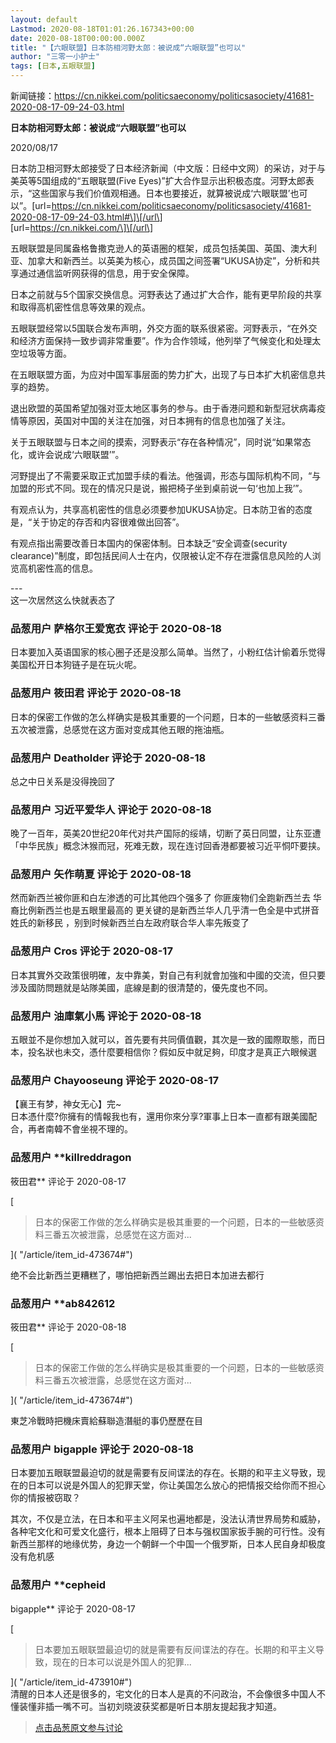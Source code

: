 ```yaml
---
layout: default
Lastmod: 2020-08-18T01:01:26.167343+00:00
date: 2020-08-18T00:00:00.000Z
title: "【六眼联盟】日本防相河野太郎：被说成“六眼联盟”也可以"
author: "三零一小护士"
tags: [日本,五眼联盟]
---
```


新闻链接：https://cn.nikkei.com/politicsaeconomy/politicsasociety/41681-2020-08-17-09-24-03.html  
  
**日本防相河野太郎：被说成“六眼联盟”也可以**  
  
2020/08/17  
  
日本防卫相河野太郎接受了日本经济新闻（中文版：日经中文网）的采访，对于与美英等5国组成的“五眼联盟(Five Eyes)”扩大合作显示出积极态度。河野太郎表示，“这些国家与我们价值观相通。日本也要接近，就算被说成‘六眼联盟’也可以”。\[url=https://cn.nikkei.com/politicsaeconomy/politicsasociety/41681-2020-08-17-09-24-03.html#\]\[/url\]  
\[url=https://cn.nikkei.com/\]\[/url\]  
  
五眼联盟是同属盎格鲁撒克逊人的英语圈的框架，成员包括美国、英国、澳大利亚、加拿大和新西兰。以英美为核心，成员国之间签署“UKUSA协定”，分析和共享通过通信监听网获得的信息，用于安全保障。  
  
  
日本之前就与5个国家交换信息。河野表达了通过扩大合作，能有更早阶段的共享和取得高机密性信息等效果的观点。  
  
  
五眼联盟经常以5国联合发布声明，外交方面的联系很紧密。河野表示，“在外交和经济方面保持一致步调非常重要”。作为合作领域，他列举了气候变化和处理太空垃圾等方面。  
  
  
在五眼联盟方面，为应对中国军事层面的势力扩大，出现了与日本扩大机密信息共享的趋势。  
  
  
退出欧盟的英国希望加强对亚太地区事务的参与。由于香港问题和新型冠状病毒疫情等原因，英国对中国的关注在加强，对日本拥有的信息也加强了关注。  
  
  
关于五眼联盟与日本之间的摸索，河野表示“存在各种情况”，同时说“如果常态化，或许会说成‘六眼联盟’”。  
  
  
河野提出了不需要采取正式加盟手续的看法。他强调，形态与国际机构不同，“与加盟的形式不同。现在的情况只是说，搬把椅子坐到桌前说一句‘也加上我’”。  
  
  
有观点认为，共享高机密性的信息必须要参加UKUSA协定。日本防卫省的态度是，“关于协定的存否和内容很难做出回答”。  
  
  
有观点指出需要改善日本国内的保密体制。日本缺乏“安全调查(security clearance)”制度，即包括民间人士在内，仅限被认定不存在泄露信息风险的人浏览高机密性高的信息。  
  
\---  
这一次居然这么快就表态了

            
### 品葱用户 **萨格尔王爱宽衣** 评论于 2020-08-18
        
日本要加入英语国家的核心圈子还是没那么简单。当然了，小粉红估计偷着乐觉得美国松开日本狗链子是在玩火呢。
        


            
### 品葱用户 **筱田君** 评论于 2020-08-18
        
日本的保密工作做的怎么样确实是极其重要的一个问题，日本的一些敏感资料三番五次被泄露，总感觉在这方面对变成其他五眼的拖油瓶。
        


            
### 品葱用户 **Deatholder** 评论于 2020-08-18
        
总之中日关系是没得挽回了
        


            
### 品葱用户 **习近平爱华人** 评论于 2020-08-18
        
晚了一百年，英美20世纪20年代对共产国际的绥靖，切断了英日同盟，让东亚遭「中华民族」概念沐猴而冠，死难无数，现在连讨回香港都要被习近平恫吓要挟。
        


            
### 品葱用户 **矢作萌夏** 评论于 2020-08-18
        
然而新西兰被你匪和白左渗透的可比其他四个强多了 你匪废物们全跑新西兰去 华裔比例新西兰也是五眼里最高的 更关键的是新西兰华人几乎清一色全是中式拼音姓氏的新移民 ，别到时候新西兰白左政府联合华人率先叛变了
        


            
### 品葱用户 **Cros** 评论于 2020-08-17
        
日本其實外交政策很明確，友中靠美，對自己有利就會加強和中國的交流，但只要涉及國防問題就是站隊美國，底線是劃的很清楚的，優先度也不同。
        


            
### 品葱用户 **油庫氣小馬** 评论于 2020-08-18
        
五眼並不是你想加入就可以，首先要有共同價值觀，其次是一致的國際取態，而日本，投名狀也未交，憑什麼要相信你？假如反中就足夠，印度才是真正六眼候選
        


            
### 品葱用户 **Chayooseung** 评论于 2020-08-17
        
【襄王有梦，神女无心】完~  
日本憑什麼?你擁有的情報我也有，還用你來分享?軍事上日本一直都有跟美國配合，再者南韓不會坐視不理的。
        


            
### 品葱用户 **killreddragon 
筱田君** 评论于 2020-08-17
        
[

> 日本的保密工作做的怎么样确实是极其重要的一个问题，日本的一些敏感资料三番五次被泄露，总感觉在这方面对...

]( "/article/item_id-473674#")  
  
绝不会比新西兰更糟糕了，哪怕把新西兰踢出去把日本加进去都行
        


            
### 品葱用户 **ab842612 
筱田君** 评论于 2020-08-18
        
[

> 日本的保密工作做的怎么样确实是极其重要的一个问题，日本的一些敏感资料三番五次被泄露，总感觉在这方面对...

]( "/article/item_id-473674#")  
  
東芝冷戰時把機床賣給蘇聯造潛艇的事仍歷歷在目
        


            
### 品葱用户 **bigapple** 评论于 2020-08-18
        
日本要加五眼联盟最迫切的就是需要有反间谍法的存在。长期的和平主义导致，现在的日本可以说是外国人的犯罪天堂，你让美国怎么放心的把情报交给你而不担心你的情报被窃取？  
  
其次，不仅是立法，在日本和平主义阿呆也遍地都是，没法认清世界局势和威胁，各种宅文化和可爱文化盛行，根本上阻碍了日本与强权国家扳手腕的可行性。没有新西兰那样的地缘优势，身边一个朝鲜一个中国一个俄罗斯，日本人民自身却极度没有危机感
        


            
### 品葱用户 **cepheid 
bigapple** 评论于 2020-08-17
        
[

> 日本要加五眼联盟最迫切的就是需要有反间谍法的存在。长期的和平主义导致，现在的日本可以说是外国人的犯罪...

]( "/article/item_id-473910#")  
清醒的日本人还是很多的，宅文化的日本人是真的不问政治，不会像很多中国人不懂装懂非插一嘴不可。当初刘晓波获奖都是听日本朋友提起我才知道。
        






> [点击品葱原文参与讨论](https://pincong.rocks/article/23070)

